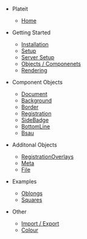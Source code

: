 * Plateit
  * [Home](/)

* Getting Started
  * [Installation](/installation.md)
  * [Setup](/setup.md)
  * [Server Setup](/server.md)
  * [Objects / Componenets](/objects.md)
  * [Rendering](/rendering.md)

* Component Objects
  * [Document](/components/document.md)
  * [Background](/components/background.md)
  * [Border](/components/border.md)
  * [Registration](/components/registration.md)
  * [SideBadge](/components/side-badge.md)
  * [BottomLine](/components/bottom-line.md)
  * [Bsau](/components/bsau.md)

* Additonal Objects
  * [RegistrationOverlays](/additional/registration-overlays.md)
  * [Meta](/additional/meta.md)
  * [File](/additional/file.md)

* Examples
  * [Oblongs](/examples/oblongs.md)
  * [Squares](/examples/squares.md)

* Other
  * [Import / Export](/other/import-export.md)
  * [Colour](/other/colour.md)
